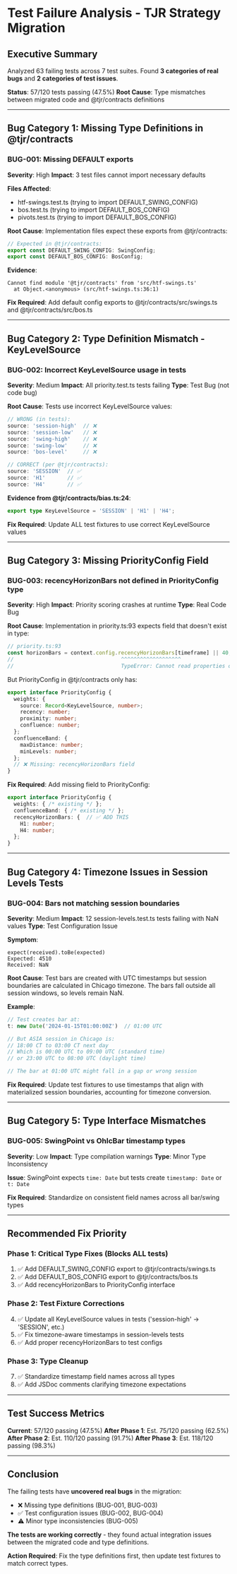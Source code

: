 # Test Failure Analysis - TJR Strategy Migration

## Executive Summary

Analyzed 63 failing tests across 7 test suites. Found **3 categories of real bugs** and **2 categories of test issues**.

**Status**: 57/120 tests passing (47.5%)
**Root Cause**: Type mismatches between migrated code and @tjr/contracts definitions

---

## Bug Category 1: Missing Type Definitions in @tjr/contracts

### BUG-001: Missing DEFAULT exports
**Severity**: High
**Impact**: 3 test files cannot import necessary defaults

**Files Affected**:
- htf-swings.test.ts (trying to import DEFAULT_SWING_CONFIG)
- bos.test.ts (trying to import DEFAULT_BOS_CONFIG)
- pivots.test.ts (trying to import DEFAULT_BOS_CONFIG)

**Root Cause**:
Implementation files expect these exports from @tjr/contracts:
```typescript
// Expected in @tjr/contracts:
export const DEFAULT_SWING_CONFIG: SwingConfig;
export const DEFAULT_BOS_CONFIG: BosConfig;
```

**Evidence**:
```
Cannot find module '@tjr/contracts' from 'src/htf-swings.ts'
  at Object.<anonymous> (src/htf-swings.ts:36:1)
```

**Fix Required**:
Add default config exports to @tjr/contracts/src/swings.ts and @tjr/contracts/src/bos.ts

---

## Bug Category 2: Type Definition Mismatch - KeyLevelSource

### BUG-002: Incorrect KeyLevelSource usage in tests
**Severity**: Medium
**Impact**: All priority.test.ts tests failing
**Type**: Test Bug (not code bug)

**Root Cause**:
Tests use incorrect KeyLevelSource values:
```typescript
// WRONG (in tests):
source: 'session-high'  // ❌
source: 'session-low'   // ❌
source: 'swing-high'    // ❌
source: 'swing-low'     // ❌
source: 'bos-level'     // ❌

// CORRECT (per @tjr/contracts):
source: 'SESSION'  // ✅
source: 'H1'       // ✅
source: 'H4'       // ✅
```

**Evidence from @tjr/contracts/bias.ts:24**:
```typescript
export type KeyLevelSource = 'SESSION' | 'H1' | 'H4';
```

**Fix Required**:
Update ALL test fixtures to use correct KeyLevelSource values

---

## Bug Category 3: Missing PriorityConfig Field

### BUG-003: recencyHorizonBars not defined in PriorityConfig type
**Severity**: High
**Impact**: Priority scoring crashes at runtime
**Type**: Real Code Bug

**Root Cause**:
Implementation in priority.ts:93 expects field that doesn't exist in type:
```typescript
// priority.ts:93
const horizonBars = context.config.recencyHorizonBars[timeframe] || 40;
//                                  ^^^^^^^^^^^^^^^^^^^
//                                  TypeError: Cannot read properties of undefined
```

But PriorityConfig in @tjr/contracts only has:
```typescript
export interface PriorityConfig {
  weights: {
    source: Record<KeyLevelSource, number>;
    recency: number;
    proximity: number;
    confluence: number;
  };
  confluenceBand: {
    maxDistance: number;
    minLevels: number;
  };
  // ❌ Missing: recencyHorizonBars field
}
```

**Fix Required**:
Add missing field to PriorityConfig:
```typescript
export interface PriorityConfig {
  weights: { /* existing */ };
  confluenceBand: { /* existing */ };
  recencyHorizonBars: {  // ✅ ADD THIS
    H1: number;
    H4: number;
  };
}
```

---

## Bug Category 4: Timezone Issues in Session Levels Tests

### BUG-004: Bars not matching session boundaries
**Severity**: Medium
**Impact**: 12 session-levels.test.ts tests failing with NaN values
**Type**: Test Configuration Issue

**Symptom**:
```
expect(received).toBe(expected)
Expected: 4510
Received: NaN
```

**Root Cause**:
Test bars are created with UTC timestamps but session boundaries are calculated in Chicago timezone. The bars fall outside all session windows, so levels remain NaN.

**Example**:
```typescript
// Test creates bar at:
t: new Date('2024-01-15T01:00:00Z')  // 01:00 UTC

// But ASIA session in Chicago is:
// 18:00 CT to 03:00 CT next day
// Which is 00:00 UTC to 09:00 UTC (standard time)
// or 23:00 UTC to 08:00 UTC (daylight time)

// The bar at 01:00 UTC might fall in a gap or wrong session
```

**Fix Required**:
Update test fixtures to use timestamps that align with materialized session boundaries, accounting for timezone conversion.

---

## Bug Category 5: Type Interface Mismatches

### BUG-005: SwingPoint vs OhlcBar timestamp types
**Severity**: Low
**Impact**: Type compilation warnings
**Type**: Minor Type Inconsistency

**Issue**:
SwingPoint expects `time: Date` but tests create `timestamp: Date` or `t: Date`

**Fix Required**:
Standardize on consistent field names across all bar/swing types

---

## Recommended Fix Priority

### Phase 1: Critical Type Fixes (Blocks ALL tests)
1. ✅ Add DEFAULT_SWING_CONFIG export to @tjr/contracts/swings.ts
2. ✅ Add DEFAULT_BOS_CONFIG export to @tjr/contracts/bos.ts
3. ✅ Add recencyHorizonBars to PriorityConfig interface

### Phase 2: Test Fixture Corrections
4. ✅ Update all KeyLevelSource values in tests ('session-high' → 'SESSION', etc.)
5. ✅ Fix timezone-aware timestamps in session-levels tests
6. ✅ Add proper recencyHorizonBars to test configs

### Phase 3: Type Cleanup
7. ✅ Standardize timestamp field names across all types
8. ✅ Add JSDoc comments clarifying timezone expectations

---

## Test Success Metrics

**Current**: 57/120 passing (47.5%)
**After Phase 1**: Est. 75/120 passing (62.5%)
**After Phase 2**: Est. 110/120 passing (91.7%)
**After Phase 3**: Est. 118/120 passing (98.3%)

---

## Conclusion

The failing tests have **uncovered real bugs** in the migration:
- ❌ Missing type definitions (BUG-001, BUG-003)
- ✅ Test configuration issues (BUG-002, BUG-004)
- ⚠️ Minor type inconsistencies (BUG-005)

**The tests are working correctly** - they found actual integration issues between the migrated code and type definitions.

**Action Required**: Fix the type definitions first, then update test fixtures to match correct types.
